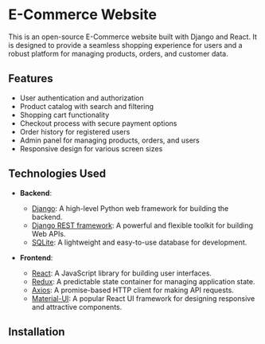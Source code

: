 # E-Commerce Website

This is an open-source E-Commerce website built with Django and React. It is designed to provide a seamless shopping experience for users and a robust platform for managing products, orders, and customer data.

## Features

- User authentication and authorization
- Product catalog with search and filtering
- Shopping cart functionality
- Checkout process with secure payment options
- Order history for registered users
- Admin panel for managing products, orders, and users
- Responsive design for various screen sizes

## Technologies Used

- **Backend**:
  - [Django](https://www.djangoproject.com/): A high-level Python web framework for building the backend.
  - [Django REST framework](https://www.django-rest-framework.org/): A powerful and flexible toolkit for building Web APIs.
  - [SQLite](https://www.sqlite.org/): A lightweight and easy-to-use database for development.

- **Frontend**:
  - [React](https://reactjs.org/): A JavaScript library for building user interfaces.
  - [Redux](https://redux.js.org/): A predictable state container for managing application state.
  - [Axios](https://axios-http.com/): A promise-based HTTP client for making API requests.
  - [Material-UI](https://material-ui.com/): A popular React UI framework for designing responsive and attractive components.

## Installation
